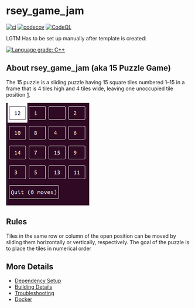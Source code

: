 # rsey_game_jam

[![ci](https://github.com/rseyyedi/rsey_game_jam/actions/workflows/ci.yml/badge.svg)](https://github.com/rseyyedi/rsey_game_jam/actions/workflows/ci.yml)
[![codecov](https://codecov.io/gh/rseyyedi/rsey_game_jam/branch/main/graph/badge.svg)](https://codecov.io/gh/rseyyedi/rsey_game_jam)
[![CodeQL](https://github.com/rseyyedi/rsey_game_jam/actions/workflows/codeql-analysis.yml/badge.svg)](https://github.com/rseyyedi/rsey_game_jam/actions/workflows/codeql-analysis.yml)

LGTM Has to be set up manually after template is created:

[![Language grade: C++](https://img.shields.io/lgtm/grade/cpp/github/rseyyedi/rsey_game_jam)](https://lgtm.com/projects/g/rseyyedi/rsey_game_jam/context:cpp)

## About rsey_game_jam (aka 15 Puzzle Game)
The 15 puzzle is a sliding puzzle having 15 square tiles numbered 1–15 in a
frame that is 4 tiles high and 4 tiles wide, leaving one unoccupied tile 
position [1](https://en.wikipedia.org/wiki/15_puzzle).

![Screenshot from 15 Puzzle Game](img/v1.png)

## Rules
Tiles in the same row or column of the open position can be moved by
sliding them horizontally or vertically, respectively. The goal of the puzzle
is to place the tiles in numerical order 

## More Details

 * [Dependency Setup](README_dependencies.md)
 * [Building Details](README_building.md)
 * [Troubleshooting](README_troubleshooting.md)
 * [Docker](README_docker.md)
